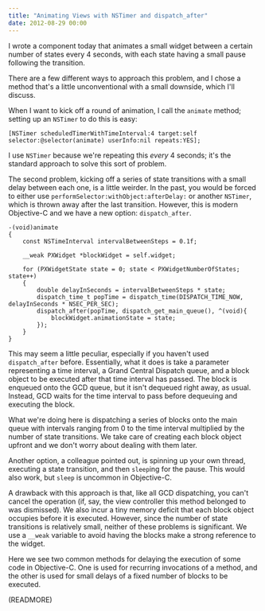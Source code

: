 ```yaml
---
title: "Animating Views with NSTimer and dispatch_after"
date: 2012-08-29 00:00
---
```


I wrote a component today that animates a small widget between a certain number of states every 4 seconds, with each state having a small pause following the transition.

There are a few different ways to approach this problem, and I chose a method that's a little unconventional with a small downside, which I'll discuss.

When I want to kick off a round of animation, I call the `animate` method; setting up an `NSTimer` to do this is easy:

```
[NSTimer scheduledTimerWithTimeInterval:4 target:self selector:@selector(animate) userInfo:nil repeats:YES];
```

I use `NSTimer` because we're repeating this _every_ 4 seconds; it's the standard approach to solve this sort of problem.

The second problem, kicking off a series of state transitions with a small delay between each one, is a little weirder. In the past, you would be forced to either use `performSelector:withObject:afterDelay:` or another `NSTimer`, which is thrown away after the last transition. However, this is modern Objective-C and we have a new option: `dispatch_after`.

```
-(void)animate
{
    const NSTimeInterval intervalBetweenSteps = 0.1f;

    __weak PXWidget *blockWidget = self.widget;

    for (PXWidgetState state = 0; state < PXWidgetNumberOfStates; state++)
    {
        double delayInSeconds = intervalBetweenSteps * state;
        dispatch_time_t popTime = dispatch_time(DISPATCH_TIME_NOW, delayInSeconds * NSEC_PER_SEC);
        dispatch_after(popTime, dispatch_get_main_queue(), ^(void){
            blockWidget.animationState = state;
        });
    }
}
```

This may seem a little peculiar, especially if you haven't used `dispatch_after` before. Essentially, what it does is take a parameter representing a time interval, a Grand Central Dispatch queue, and a block object to be executed after that time interval has passed. The block is enqueued onto the GCD queue, but it isn't dequeued right away, as usual. Instead, GCD waits for the time interval to pass before dequeuing and executing the block.

What we're doing here is dispatching a series of blocks onto the main queue with intervals ranging from 0 to the time interval multiplied by the number of state transitions. We take care of creating each block object upfront and we don't worry about dealing with them later.

Another option, a colleague pointed out, is spinning up your own thread, executing a state transition, and then `sleep`ing for the pause. This would also work, but `sleep` is uncommon in Objective-C.

A drawback with this approach is that, like all GCD dispatching, you can't cancel the operation (if, say, the view controller this method belonged to was dismissed). We also incur a tiny memory deficit that each block object occupies before it is executed. However, since the number of state transitions is relatively small, neither of these problems is significant. We use a `__weak` variable to avoid having the blocks make a strong reference to the widget.

Here we see two common methods for delaying the execution of some code in Objective-C. One is used for recurring invocations of a method, and the other is used for small delays of a fixed number of blocks to be executed.

(READMORE)
